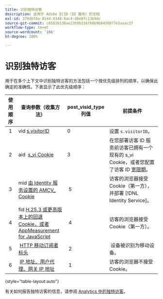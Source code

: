 ```yaml
---
title: 识别独特访客
description: 适用于 Adobe ECID（ID 服务）的文档
exl-id: 379dbf0a-814d-4348-9ac4-d0e8fc13b9dc
source-git-commit: c65816530ae2269b216f60b9b0450077e5aaac2f
workflow-type: tm+mt
source-wordcount: '166'
ht-degree: 100%

---
```


# 识别独特访客

用于在多个上下文中识别独特访客的方法包括一个按优先级排列的顺序，以确保此确定的准确性。下表显示了此优先级顺序：

| 使用顺序 | 查询参数（收集方法） | post_visid_type 列值 | 前提条件 |
|---|---|---|---|
|  1  | vid [s.visitorID](https://experienceleague.adobe.com/docs/analytics/implementation/vars/config-vars/visitorid.html?lang=zh-Hans)  | 0  | 设置 `s.visitorID`。 |
|  2  | aid  [s_vi Cookie](https://experienceleague.adobe.com/docs/core-services/interface/administration/ec-cookies/cookies-analytics.html?lang=zh-Hans#section-5d50a078de444d12b7d927d68ff3b679)  | 3  | 在您部署访客 ID 服务前访客已拥有一个现有的 s_vi Cookie，或者您配置了访客 ID [宽限期](https://experienceleague.adobe.com/docs/id-service/using/reference/analytics-reference/grace-period.html?lang=zh-Hans)。 |
|  3  | mid [由 Identity 服务设置的 AMCV_ Cookie](../introduction/cookies.md) |  5  | 访客的浏览器接受 Cookie（第一方），并部署 [!DNL Identity Service]。 |
|  4  | fid [H.25.3 或更高版本上的回退 Cookie，或者 AppMeasurement for JavaScript](https://experienceleague.adobe.com/docs/core-services/interface/administration/ec-cookies/cookies-analytics.html?lang=zh-Hans#section-65e33f9bfc264959ac1513e2f4b10ac7) |  4  | 访客的浏览器接受 Cookie（第一方）。  |
|  5  |  [HTTP 移动订阅者标头](https://experienceleague.adobe.com/docs/analytics/export/analytics-data-feed/data-feed-contents/datafeeds-reference.html?lang=zh-Hans)  |  2  |  设备被识别为移动设备。  |
|  6  |  [IP 地址、用户代理、网关 IP 地址](https://experienceleague.adobe.com/docs/analytics/components/metrics/unique-visitors.html?lang=zh-Hans) |  1  | 访客的浏览器不接受 Cookie。 |

{style="table-layout:auto"}

有关如何报告独特访客的信息，请参阅 [Analytics 中的独特访客](https://experienceleague.adobe.com/docs/analytics/components/metrics/unique-visitors.html?lang=zh-Hans)。
